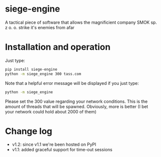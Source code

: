 # siege-engine
A tactical piece of software that allows the magnificient company SMOK sp. z o. o. strike it's enemies from afar


Installation and operation
==========================

Just type:

```bash
pip install siege-engine
python -m siege_engine 300 tass.com
```

Note that a helpful error message will be displayed if you just type:

```bash
python -m siege_engine
```

Please set the 300 value regarding your network conditions. This is the amount of threads
that will be spawned. Obviously, more is better (I bet your network could hold about 2000
of them)

# Change log

* v1.2: since v1.1 we're been hosted on PyPI
* v1.1: added graceful support for time-out sessions